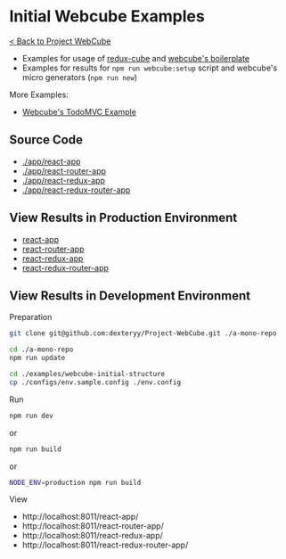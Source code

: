 
# Initial Webcube Examples

[< Back to Project WebCube](https://github.com/dexteryy/Project-WebCube/)

* Examples for usage of [redux-cube](https://github.com/dexteryy/Project-WebCube/tree/master/packages/redux-cube) and [webcube's boilerplate](https://github.com/dexteryy/Project-WebCube/tree/master/packages/webcube/boilerplate)
* Examples for results for `npm run webcube:setup` script and webcube's micro generators (`npm run new`)

More Examples:

* [Webcube's TodoMVC Example](https://github.com/dexteryy/Project-WebCube/)

## Source Code

* [./app/react-app](./app/react-app)
* [./app/react-router-app](./app/react-router-app)
* [./app/react-redux-app](./app/react-redux-app)
* [./app/react-redux-router-app](./app/react-redux-router-app)

## View Results in Production Environment

* [react-app](https://app.cubemage.cn/react-app/index.html)
* [react-router-app](https://app.cubemage.cn/react-router-app/index.html)
* [react-redux-app](https://app.cubemage.cn/react-redux-app/index.html)
* [react-redux-router-app](https://app.cubemage.cn/react-redux-router-app/index.html)

## View Results in Development Environment

Preparation

```bash
git clone git@github.com:dexteryy/Project-WebCube.git ./a-mono-repo
```

```bash
cd ./a-mono-repo
npm run update
```

```bash
cd ./examples/webcube-initial-structure
cp ./configs/env.sample.config ./env.config
```

Run

```bash
npm run dev
```

or

```bash
npm run build
```

or

```bash
NODE_ENV=production npm run build
```

View

* http://localhost:8011/react-app/
* http://localhost:8011/react-router-app/
* http://localhost:8011/react-redux-app/
* http://localhost:8011/react-redux-router-app/
